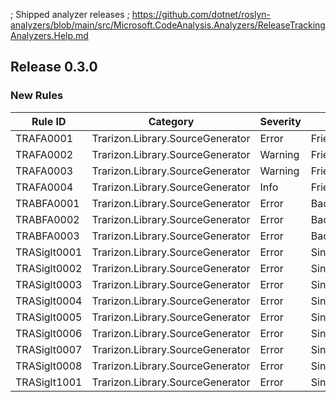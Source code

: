 ﻿; Shipped analyzer releases
; https://github.com/dotnet/roslyn-analyzers/blob/main/src/Microsoft.CodeAnalysis.Analyzers/ReleaseTrackingAnalyzers.Help.md

## Release 0.3.0

### New Rules

Rule ID | Category | Severity | Notes
--------|----------|----------|-------
TRAFA0001 | Trarizon.Library.SourceGenerator | Error | FriendAccessAnalyzer
TRAFA0002 | Trarizon.Library.SourceGenerator | Warning | FriendAccessAnalyzer
TRAFA0003 | Trarizon.Library.SourceGenerator | Warning | FriendAccessAnalyzer
TRAFA0004 | Trarizon.Library.SourceGenerator | Info | FriendAccessAnalyzer
TRABFA0001 | Trarizon.Library.SourceGenerator | Error | BackingFieldAccessAnalyzer
TRABFA0002 | Trarizon.Library.SourceGenerator | Error | BackingFieldAccessAnalyzer
TRABFA0003 | Trarizon.Library.SourceGenerator | Error | BackingFieldAccessAnalyzer
TRASiglt0001 | Trarizon.Library.SourceGenerator | Error | SingletonGenerator
TRASiglt0002 | Trarizon.Library.SourceGenerator | Error | SingletonGenerator
TRASiglt0003 | Trarizon.Library.SourceGenerator | Error | SingletonGenerator
TRASiglt0004 | Trarizon.Library.SourceGenerator | Error | SingletonGenerator
TRASiglt0005 | Trarizon.Library.SourceGenerator | Error | SingletonGenerator
TRASiglt0006 | Trarizon.Library.SourceGenerator | Error | SingletonGenerator
TRASiglt0007 | Trarizon.Library.SourceGenerator | Error | SingletonGenerator
TRASiglt0008 | Trarizon.Library.SourceGenerator | Error | SingletonGenerator
TRASiglt1001 | Trarizon.Library.SourceGenerator | Error | SingletonGenerator
